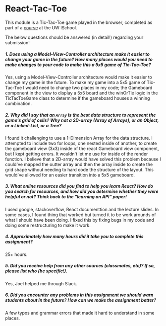 # React-Tac-Toe

This module is a Tic-Tac-Toe game played in the browser, completed as part of a [course](http://arch-joelross.rhcloud.com/) at the UW ISchool. 

The below questions should be answered (in detail!) regarding your submission!


##### 1. Does using a Model-View-Controller architecture make it easier to change your game in the future? How many places would you need to make changes to your code to make this a 5x5 game of Tic-Tac-Toe?
Yes, using a Model-View-Controller architecture would make it easier to change my game in the future. To make my game into a 5x5 game of Tic-Tac-Toe I would need to change two places in my code; the Gameboard component in the view to display a 5x5 board and the winOrTie logic in the TicTacToeGame class to determine if the gameboard houses a winning combination.


##### 2. Why did I say that an `Array` is the best data structure to represent the game's grid of cells? Why not a 2D-array (Array of Arrays), or an Object, or a Linked-List, or a Tree? 
I found it challenging to use a 1-Dimension Array for the data structure. I attempted to include two for loops, one nested inside of another, to create the gameboard view (3x3) inside of the react Gameboard view component, but I kept getting errors. It wouldn't let me use for inside of the render function. I believe that a 2D-array would have solved this problem because I could've mapped the outter array and then the array inside to create the grid shape without needing to hard code the structure of the layout. This would've allowed for an easier transition into a 5x5 gameboard.


##### 3. What online resources did you find to help you learn React? How do you search for resources, and how did you determine whether they were helpful or not? Think back to the "learning an API" paper! 
I used google, stackoverflow, React documenttion and the lecture slides. In some cases, I found thing that worked but turned it to be work arounds of what I should have been doing. I fixed this by fixing bugs in my code and doing some restructuring to make it work.


##### 4. Approximately how many hours did it take you to complete this assignment? #####
25+ hours.


##### 5. Did you receive help from any other sources (classmates, etc)? If so, please list who (be specific!). #####
Yes, Joel helped me through Slack.


##### 6. Did you encounter any problems in this assignment we should warn students about in the future? How can we make the assignment better? #####
A few typos and grammar errors that made it hard to understand in some places.
